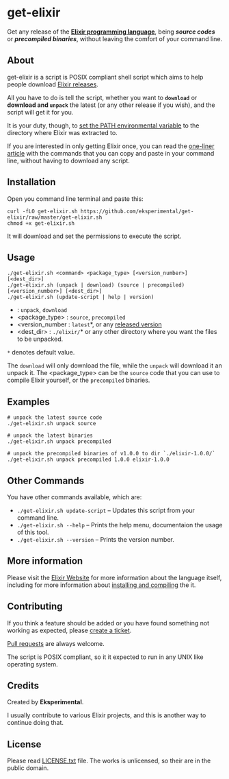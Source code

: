 # get-elixir

Get any release of the **[Elixir programming language](http://elixir-lang.org)**, being **_source codes_** or **_precompiled binaries_**, without leaving the comfort of your command line.

## About

get-elixir is a script is POSIX compliant shell script which aims to help people download [Elixir releases](https://github.com/elixir-lang/elixir/releases).

All you have to do is tell the script, whether you want to **`download`** or **download and `unpack`** the latest (or any other release if you wish), and the script will get it for you.

It is your duty, though, to [set the PATH environmental variable](http://elixir-lang.org/install.html#setting-path-environment-variable) to the directory where Elixir was extracted to.

If you are interested in only getting Elixir once, you can read the [one-liner article](one-liner.md) with the commands that you can copy and paste in your command line, without having to download any script.

## Installation

Open you command line terminal and paste this:

    curl -fLO get-elixir.sh https://github.com/eksperimental/get-elixir/raw/master/get-elixir.sh
    chmod +x get-elixir.sh

It will download and set the permissions to execute the script.

## Usage

    ./get-elixir.sh <command> <package_type> [<version_number>] [<dest_dir>]
    ./get-elixir.sh (unpack | download) (source | precompiled) [<version_number>] [<dest_dir>]
    ./get-elixir.sh (update-script | help | version)

* <command>       : `unpack`, `download`
* <package_type>  : `source`, `precompiled`
* <version_number : `latest`*, or any [released version](https://github.com/elixir-lang/elixir/releases)
* <dest_dir>      : `./elixir/`* or any other directory where you want the files to be unpacked.

`*` denotes default value.

The `download` <command> will only download the file, while the `unpack` <command> will download it an unpack it.
The <package_type> can be the `source` code that you can use to compile Elixir yourself, or the `precompiled` binaries. 

## Examples

    # unpack the latest source code
    ./get-elixir.sh unpack source

    # unpack the latest binaries
    ./get-elixir.sh unpack precompiled

    # unpack the precompiled binaries of v1.0.0 to dir `./elixir-1.0.0/`
    ./get-elixir.sh unpack precompiled 1.0.0 elixir-1.0.0

## Other Commands

You have other commands available, which are:

* `./get-elixir.sh update-script` – Updates this script from your command line.
* `./get-elixir.sh --help`        – Prints the help menu, documentaion the usage of this tool.
* `./get-elixir.sh --version`     – Prints the version number.

## More information

Please visit the [Elixir Website](http://elixir-lang.org/) for more information about the language itself, including for more information about [installing and compiling](elixir-lang.org/install.html) the it.

## Contributing

If you think a feature should be added or you have found something not working as expected, please [create a ticket](https://github.com/eksperimental/get-elixir/issues/new).

[Pull requests](https://github.com/eksperimental/get-elixir/pulls) are always welcome.

The script is POSIX compliant, so it it expected to run in any UNIX like operating system.

## Credits

Created by **Eksperimental**.

I usually contribute to various Elixir projects, and this is another way to continue doing that.

## License

Please read [LICENSE.txt](LICENSE.txt) file.
The works is unlicensed, so their are in the public domain.

